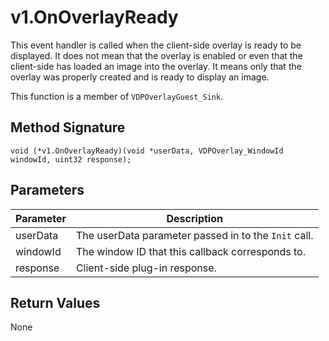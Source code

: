 # v1.OnOverlayReady

This event handler is called when the client-side overlay is ready to be displayed. It does not mean that the overlay is enabled or even that the client-side has loaded an image into the overlay. It means only that the overlay was properly created and is ready to display an image.

This function is a member of `VDPOverlayGuest_Sink`.

## Method Signature
```
void (*v1.OnOverlayReady)(void *userData, VDPOverlay_WindowId windowId, uint32 response);
```

## Parameters

| Parameter | Description |
| --------- | ----------- |
| userData | The userData parameter passed in to the `Init` call. |
| windowId | The window ID that this callback corresponds to. |
| response | Client-side plug-in response. |

## Return Values

None


